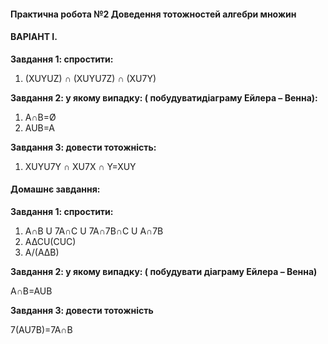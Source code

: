 #### **Практична робота №2 Доведення тотожностей алгебри множин**

#### **ВАРІАНТ I.**

**Завдання 1: спростити:**
1.	(XUYUZ) ∩ (XUYU7Z) ∩ (XU7Y)

**Завдання 2: у якому випадку: ( побудуватидіаграму Ейлера – Венна):**                              
1.	A∩B=Ø
2.	AUB=A

**Завдання 3: довести тотожність:**             
 1.	XUYU7Y ∩ XU7X ∩ Y=XUY  

#### **Домашнє завдання:**

**Завдання 1: спростити:**
1.	A∩B U 7A∩C U 7A∩7B∩C U A∩7B
2.	A∆CU(CUC)
3.	A/(A∆B)

**Завдання 2: у якому випадку: ( побудувати діаграму Ейлера – Венна)**

A∩B=AUB

**Завдання 3: довести тотожність**

7(AU7B)=7A∩B
